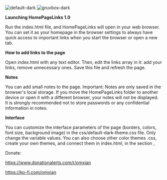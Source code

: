 ![default-dark](https://github.com/omxianc/HomePageLinks/assets/47922358/7cf49bbb-9d58-47e4-a27c-fb0b717d9275)
![gruvbox-dark](https://github.com/omxianc/HomePageLinks/assets/47922358/fa51ffdc-a68f-4665-9eab-ab03f5e40ff1)



**Launching HomePageLinks 1.0**

Run the index.html file, and HomePageLinks will open in your web browser. You can set it as your homepage in the browser settings to always have quick access to important links when you start the browser or open a new tab.


**How to add links to the page**

Open index.html with any text editor. Then, edit the links array in it: add your links, remove unnecessary ones. Save this file and refresh the page.


**Notes**

You can add small notes to the page.
Important: Notes are only saved in the browser's local storage. If you move the HomePageLinks folder to another device or open it with a different browser, your notes will not be displayed.
It is strongly recommended not to store passwords or any confidential information in notes.


**Interface**

You can customize the interface parameters of the page (borders, colors, font size, background image) in the css/default-dark-theme.css file. Only change the variable values.
You can also choose other color themes .css, create your own themes, and connect them in index.html, in the section <head>, <!-- interface themes -->


Donate:

https://www.donationalerts.com/r/omxian

https://ko-fi.com/omxian

